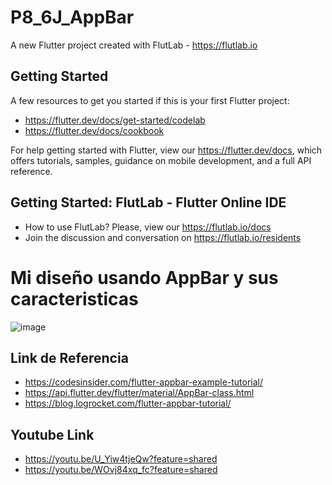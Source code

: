 # P8_6J_AppBar

A new Flutter project created with FlutLab - https://flutlab.io

## Getting Started

A few resources to get you started if this is your first Flutter project:

- https://flutter.dev/docs/get-started/codelab
- https://flutter.dev/docs/cookbook

For help getting started with Flutter, view our
https://flutter.dev/docs, which offers tutorials,
samples, guidance on mobile development, and a full API reference.

## Getting Started: FlutLab - Flutter Online IDE

- How to use FlutLab? Please, view our https://flutlab.io/docs
- Join the discussion and conversation on https://flutlab.io/residents

# Mi diseño usando AppBar y sus caracteristicas

![image](https://github.com/Aric-Mirray-Capistran-Tenorio/Mi_AppBar_6J/assets/143548368/740497a4-120e-4659-8b69-3f4dcdb9b662)

## Link de Referencia
- https://codesinsider.com/flutter-appbar-example-tutorial/
- https://api.flutter.dev/flutter/material/AppBar-class.html
- https://blog.logrocket.com/flutter-appbar-tutorial/
## Youtube Link 
- https://youtu.be/U_Yiw4tjeQw?feature=shared
- https://youtu.be/WOvj84xq_fc?feature=shared
